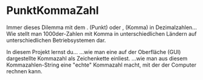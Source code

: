 # PunktKommaZahl

Immer dieses Dilemma mit dem . (Punkt) oder , (Komma) in Dezimalzahlen...
Wie stellt man 1000der-Zahlen mit Komma in unterschiedlichen Ländern auf unterschiedlichen
Betriebsystemen dar.

In diesem Projekt lernst du...
...wie man eine auf der Oberfläche (GUI) dargestellte Kommazahl als Zeichenkette einliest.
...wie man aus diesem Kommazahlen-String eine "echte" Kommazahl macht, mit der der Computer rechnen kann.

